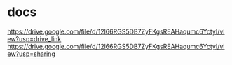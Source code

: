 # docs

https://drive.google.com/file/d/12l66RGS5DB7ZyFKgsREAHaqumc6YctyI/view?usp=drive_link
https://drive.google.com/file/d/12l66RGS5DB7ZyFKgsREAHaqumc6YctyI/view?usp=sharing
